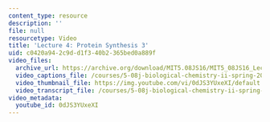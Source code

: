 ```yaml
---
content_type: resource
description: ''
file: null
resourcetype: Video
title: 'Lecture 4: Protein Synthesis 3'
uid: c0420a94-2c9d-d1f3-40b2-365bed0a889f
video_files:
  archive_url: https://archive.org/download/MIT5.08JS16/MIT5_08JS16_Lecture_04_300k.mp4
  video_captions_file: /courses/5-08j-biological-chemistry-ii-spring-2016/7d967c21068f5724b81eb06eafe2a026_0dJS3YUxeXI.vtt
  video_thumbnail_file: https://img.youtube.com/vi/0dJS3YUxeXI/default.jpg
  video_transcript_file: /courses/5-08j-biological-chemistry-ii-spring-2016/7d2d303c56be5732bae6c34f90d90aa8_0dJS3YUxeXI.pdf
video_metadata:
  youtube_id: 0dJS3YUxeXI
---
```

